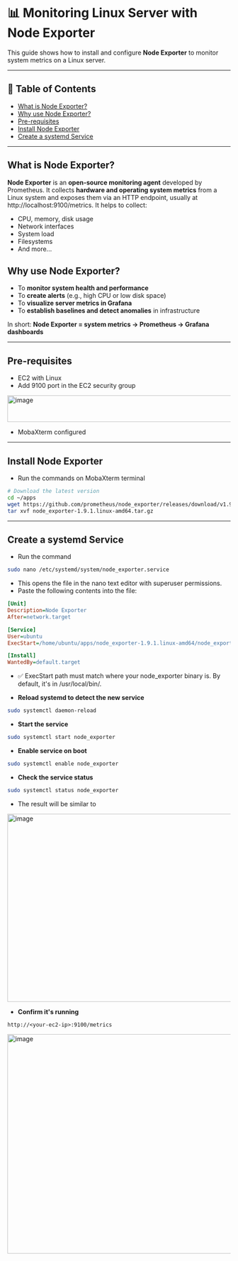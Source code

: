 # 📊 Monitoring Linux Server with Node Exporter

This guide shows how to install and configure **Node Exporter** to monitor system metrics on a Linux server.

---

## 📑 Table of Contents

- [What is Node Exporter?](#what-is-node-exporter)
- [Why use Node Exporter?](#why-use-node-exporter)
- [Pre-requisites](#pre-requisites)
- [Install Node Exporter](#install-node-exporter)
- [Create a systemd Service](#create-a-systemd-service)

---

## What is Node Exporter?

**Node Exporter** is an **open-source monitoring agent** developed by Prometheus. It collects **hardware and operating system metrics** from a Linux system and exposes them via an HTTP endpoint, usually at http://localhost:9100/metrics. It helps to collect:

- CPU, memory, disk usage
- Network interfaces
- System load
- Filesystems
- And more...

## Why use Node Exporter?

- To **monitor system health and performance**
- To **create alerts** (e.g., high CPU or low disk space)
- To **visualize server metrics in Grafana**
- To **establish baselines and detect anomalies** in infrastructure

In short: **Node Exporter = system metrics → Prometheus → Grafana dashboards**

---
## Pre-requisites

- EC2 with Linux
- Add 9100 port in the EC2 security group
<img width="1576" height="60" alt="image" src="https://github.com/user-attachments/assets/31578b2e-307f-49ad-8f6b-28149238e77f" />

- MobaXterm configured

---

## Install Node Exporter

- Run the commands on MobaXterm terminal

```bash
# Download the latest version
cd ~/apps
wget https://github.com/prometheus/node_exporter/releases/download/v1.9.1/node_exporter-1.9.1.linux-amd64.tar.gz
tar xvf node_exporter-1.9.1.linux-amd64.tar.gz
```
---

## Create a systemd Service

- Run the command

```bash
sudo nano /etc/systemd/system/node_exporter.service
```
- This opens the file in the nano text editor with superuser permissions.
- Paste the following contents into the file:

```ini
[Unit]
Description=Node Exporter
After=network.target

[Service]
User=ubuntu
ExecStart=/home/ubuntu/apps/node_exporter-1.9.1.linux-amd64/node_exporter

[Install]
WantedBy=default.target
```

- ✅ ExecStart path must match where your node_exporter binary is. By default, it's in /usr/local/bin/.

- **Reload systemd to detect the new service**
```bash
sudo systemctl daemon-reload
```

- **Start the service**
```bash
sudo systemctl start node_exporter
```

- **Enable service on boot**
```bash
sudo systemctl enable node_exporter
```

- **Check the service status**
```bash
sudo systemctl status node_exporter
```

- The result will be similar to
<img width="1585" height="424" alt="image" src="https://github.com/user-attachments/assets/ad02ac6b-5dde-496c-a4a7-4d4c30f37865" />


- **Confirm it's running**
```
http://<your-ec2-ip>:9100/metrics
```

<img width="979" height="495" alt="image" src="https://github.com/user-attachments/assets/811ff30e-6483-4aba-b030-4b880f659b65" />




